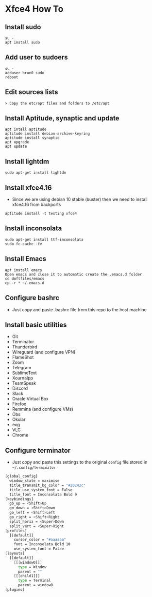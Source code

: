 # Xfce4 How To


## Install sudo

```
su -
apt install sudo
```

## Add user to sudoers

```
su -
adduser brun0 sudo
reboot
```

## Edit sources lists

```
> Copy the etc/apt files and folders to /etc/apt
```

## Install Aptitude, synaptic and update

```
apt intall aptitude
aptitude install debian-archive-keyring
aptitude install synaptic
apt upgrade
apt update
```

## Install lightdm

```
sudo apt-get install lightdm
```

## Install xfce4.16 

* Since we are using debian 10 stable (buster) then we need to install xfce4.16 from backports

```
aptitude install -t testing xfce4
```

## Install inconsolata

```
sudo apt-get install ttf-inconsolata
sudo fc-cache -fv
```

## Install Emacs

```
apt install emacs
Open emacs and close it to automatic create the .emacs.d folder
cd doftfiles/emacs
cp -r * ~/.emacs.d
```

## Configure bashrc

* Just copy and paste .bashrc file from this repo to the host machine


## Install basic utilities

* Git
* Terminator
* Thunderbird
* Wireguard (and configure VPN)
* FlameShot
* Zoom
* Telegram
* SublimeText
* Xournalpp
* TeamSpeak
* Discord
* Slack
* Oracle Virtual Box
* Firefox
* Remmina (and configure VMs)
* Obs
* Okular
* eog
* VLC
* Chrome

## Configure terminator

* Just copy and paste this settings to the original `config` file stored in `~/.config/terminator`

```bash
[global_config]
  window_state = maximise
  title_transmit_bg_color = "#20242c"
  title_use_system_font = False
  title_font = Inconsolata Bold 9
[keybindings]
  go_up = <Shift>Up
  go_down = <Shift>Down
  go_left = <Shift>Left
  go_right = <Shift>Right
  split_horiz = <Super>Down
  split_vert = <Super>Right
[profiles]
  [[default]]
    cursor_color = "#aaaaaa"
    font = Inconsolata Bold 10
    use_system_font = False
[layouts]
  [[default]]
    [[[window0]]]
      type = Window
      parent = ""
    [[[child1]]]
      type = Terminal
      parent = window0
[plugins]
```
